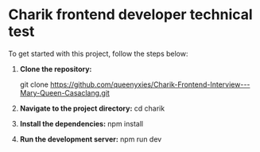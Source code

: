 #  Charik frontend developer technical test

To get started with this project, follow the steps below:

1. **Clone the repository:**

   git clone https://github.com/queenyxies/Charik-Frontend-Interview---Mary-Queen-Casaclang.git

2. **Navigate to the project directory:**
   cd charik

3. **Install the dependencies:**
    npm install

3. **Run the development server:**
    npm run dev
